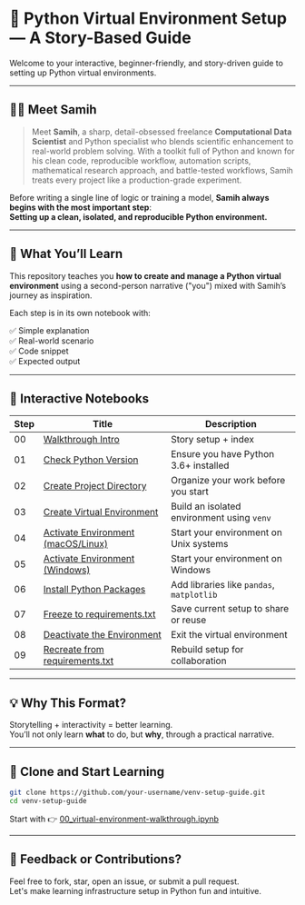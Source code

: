 # 🚀 Python Virtual Environment Setup — A Story-Based Guide

Welcome to your interactive, beginner-friendly, and story-driven guide to setting up Python virtual environments.

---

## 👨‍💻 Meet Samih

> Meet **Samih**, a sharp, detail-obsessed freelance **Computational Data Scientist** and Python specialist who blends scientific enhancement to real-world problem solving. With a toolkit full of Python and known for his clean code, reproducible workflow, automation scripts, mathematical research approach, and battle-tested workflows, Samih treats every project like a production-grade experiment.

Before writing a single line of logic or training a model, **Samih always begins with the most important step**:  
**Setting up a clean, isolated, and reproducible Python environment.**

---

## 🧠 What You’ll Learn

This repository teaches you **how to create and manage a Python virtual environment** using a second-person narrative ("you") mixed with Samih’s journey as inspiration.

Each step is in its own notebook with:

✅ Simple explanation  
✅ Real-world scenario  
✅ Code snippet  
✅ Expected output

---

## 📘 Interactive Notebooks

| Step | Title | Description |
|------|-------|-------------|
| 00 | [Walkthrough Intro](00_virtual-environment-walkthrough.ipynb) | Story setup + index |
| 01 | [Check Python Version](step01_check-python-version.ipynb) | Ensure you have Python 3.6+ installed |
| 02 | [Create Project Directory](step02_create-project-directory.ipynb) | Organize your work before you start |
| 03 | [Create Virtual Environment](step03_create-virtual-environment.ipynb) | Build an isolated environment using `venv` |
| 04 | [Activate Environment (macOS/Linux)](step04_activate-environment-macos-linux.ipynb) | Start your environment on Unix systems |
| 05 | [Activate Environment (Windows)](step05_activate-environment-windows.ipynb) | Start your environment on Windows |
| 06 | [Install Python Packages](step06_install-python-packages.ipynb) | Add libraries like `pandas`, `matplotlib` |
| 07 | [Freeze to requirements.txt](step07_freeze-environment-requirements.ipynb) | Save current setup to share or reuse |
| 08 | [Deactivate the Environment](step08_deactivate-virtual-environment.ipynb) | Exit the virtual environment |
| 09 | [Recreate from requirements.txt](step09_recreate-environment-from-requirements.ipynb) | Rebuild setup for collaboration |

---

## 💡 Why This Format?

Storytelling + interactivity = better learning.  
You’ll not only learn **what** to do, but **why**, through a practical narrative.

---

## 🔗 Clone and Start Learning

```bash
git clone https://github.com/your-username/venv-setup-guide.git
cd venv-setup-guide
```

Start with 👉 [00_virtual-environment-walkthrough.ipynb](00_virtual-environment-walkthrough.ipynb)

---

## 📩 Feedback or Contributions?

Feel free to fork, star, open an issue, or submit a pull request.  
Let's make learning infrastructure setup in Python fun and intuitive.
